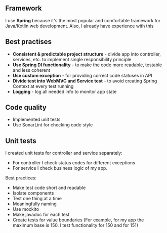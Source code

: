 ## Framework
I use **Spring** because it's the most popular and comfortable framework for Java/Kotlin web development. 
Also, I already have experience with this

## Best practises
* **Consistent & predictable project structure** - divide app into controller, services, etc. 
to implement single responsibility principle
* **Use Spring DI functionality** - to make the code more readable, testable and less coherent
* **Use custom exception** - for providing correct code statuses in API
* **Divide test into WebMVC and Service test** - to avoid creating Spring Context at every test running
* **Logging** - log all needed info to monitor app state

## Code quality
* Implemented unit tests
* Use SonarLint for checking code style

## Unit tests
I created unit tests for controller and service separately:
* For controller I check status codes for different exceptions
* For service I check business logic of my app.

Best practices:
* Make test code short and readable
* Isolate components
* Test one thing at a time
* Meaningfully naming
* Use mockito
* Make javadoc for each test
* Create tests for value boundaries (For example, for my app the maximum base is 150. I test functionality for 150 and for 151)